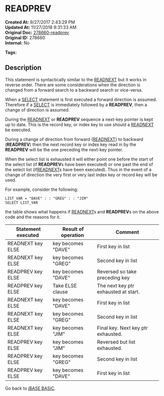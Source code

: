 # READPREV

**Created At:** 9/27/2017 2:43:29 PM  
**Updated At:** 11/27/2018 9:31:33 AM  
**Original Doc:** [278660-readprev](https://docs.jbase.com/36868-jbase-basic/278660-readprev)  
**Original ID:** 278660  
**Internal:** No  

**Tags:**
<badge text='traversing lists' vertical='middle' />

## Description

This statement is syntactically similar to the [READNEXT](./../readnext) but it works in reverse order. There are some considerations when the direction is changed from a forward search to a backward search or vice-versa.

When a [SELECT](./../select) statement is first executed a forward direction is assumed. Therefore if a [SELECT](./../select) is immediately followed by a **READPREV**, then a change of direction is assumed.

During the [READNEXT](./../readnext) or **READPREV** sequence a next-key pointer is kept up to date. This is the record key, or index key to use should a [READNEXT](./../readnext) be executed.

During a change of direction from forward ([READNEXT](./../readnext)) to backward (**READPREV**) then the next record key or index key read in by the **READPREV** will be the one preceding the next-key pointer.

When the select list is exhausted it will either point one before the start of the select list (if **READPREV**s have been executed) or one past the end of the select list (if[READNEXT](./../readnext)s have been executed). Thus in the event of a change of direction the very first or very last index key or record key will be used.

For example, consider the following:

```
LIST_VAR = "DAVE" : : "GREG" : : "JIM"
SELECT LIST_VAR
```



the table shows what happens if [READNEXT](./../readnext)s and **READPREV**s on the above code and the reasons for it.


|  Statement executed<br> |  Result of operation <br> |  Comment<br> |
| --- | --- | --- |
| READNEXT key ELSE<br> | key becomes "DAVE"<br> | First key in list<br> |
| READNEXT key ELSE<br> | key becomes "GREG"<br> | Second key in list<br> |
| READPREV key ELSE<br> | key becomes "DAVE"<br> | Reversed so take preceding key<br> |
| READPREV key ELSE<br> | Take ELSE clause<br> | The next key ptr exhausted at start.<br> |
| READNEXT key ELSE<br> | key becomes "DAVE"<br> | First key in list<br> |
| READNEXT key ELSE<br> | key becomes "GREG"<br> | Second key in list<br> |
| READNEXT key ELSE<br> | key becomes "JIM"<br> | Final key. Next key ptr exhausted.<br> |
| READPREV key ELSE<br> | key becomes "JIM"<br> | Reversed but list exhausted.<br> |
| READPREV key ELSE<br> | key becomes "GREG"<br> | Second key in list<br> |
| READPREV key ELSE<br> | key becomes "DAVE"<br> | First key in list<br> |




Go back to [jBASE BASIC](./../jbase-basic-programmers-reference-guide).






